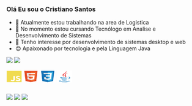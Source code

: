 ### Olá Eu sou o Cristiano Santos


- 🔭 Atualmente estou trabalhando na area de Logistica
- 🌱 No momento estou cursando Tecnólogo em Analise e Desenvolvimento de Sistemas
- 👀 Tenho interesse por desenvolvimento de sistemas desktop e web
- 😊 Apaixonado por tecnologia e pela Linguagem Java

<div>
    <img height="180em" src="https://github-readme-stats.vercel.app/api?username=cristiano-santos&show_icons=true&theme=transparent"/>
    <img height="180em" src="https://github-readme-stats.vercel.app/api/top-langs/?username=cristiano-santos&layout-compact&langs_count=16&theme=transparent"/>
</div>


<div style="display: inline_block"><br>
  <img align="center" alt="Cris-Js" height="30" width="40" src="https://raw.githubusercontent.com/devicons/devicon/master/icons/javascript/javascript-plain.svg">
  <img align="center" alt="Cris-HTML" height="30" width="40" src="https://raw.githubusercontent.com/devicons/devicon/master/icons/html5/html5-original.svg">
  <img align="center" alt="Cris-CSS" height="30" width="40" src="https://raw.githubusercontent.com/devicons/devicon/master/icons/css3/css3-original.svg">
  <img align="center" alt="Cris-Java" height="30" width="40" src="https://raw.githubusercontent.com/devicons/devicon/master/icons/java/java-original.svg">
  
</div>

##

<div>
  <a href = "mailto:contatocristianopxt2@gmail.com"><img src ="https://img.shields.io/badge/Gmail-D14836?style=for-the-badge&logo=gmail&logoColor=white" target ="_blank"></a>
  <a href = "https://www.instagram.com/peixoto6605/"><img src ="https://img.shields.io/badge/Instagram-E4405F?style=for-the-badge&logo=instagram&logoColor=white" target ="_blank"></a>
  <a href = "https://www.linkedin.com/in/cristiano-peixoto-dos-santos-19b4a355"><img src ="https://img.shields.io/badge/LinkedIn-0077B5?style=for-the-badge&logo=linkedin&logoColor=white" target ="_blank"></a>
</div>

